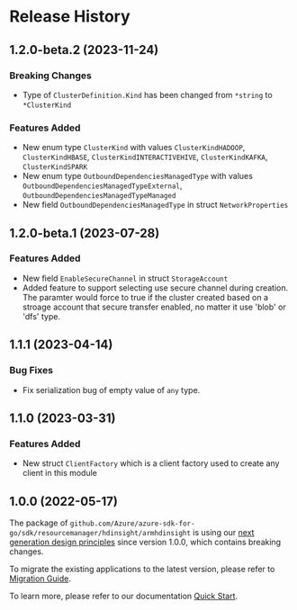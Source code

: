 # Release History

## 1.2.0-beta.2 (2023-11-24)
### Breaking Changes

- Type of `ClusterDefinition.Kind` has been changed from `*string` to `*ClusterKind`

### Features Added

- New enum type `ClusterKind` with values `ClusterKindHADOOP`, `ClusterKindHBASE`, `ClusterKindINTERACTIVEHIVE`, `ClusterKindKAFKA`, `ClusterKindSPARK`
- New enum type `OutboundDependenciesManagedType` with values `OutboundDependenciesManagedTypeExternal`, `OutboundDependenciesManagedTypeManaged`
- New field `OutboundDependenciesManagedType` in struct `NetworkProperties`


## 1.2.0-beta.1 (2023-07-28)
### Features Added

- New field `EnableSecureChannel` in struct `StorageAccount`
- Added feature to support selecting use secure channel during creation. The paramter would force to true if the cluster created based on a stroage account that secure transfer enabled, no matter it use 'blob' or 'dfs' type.

## 1.1.1 (2023-04-14)
### Bug Fixes

- Fix serialization bug of empty value of `any` type.


## 1.1.0 (2023-03-31)
### Features Added

- New struct `ClientFactory` which is a client factory used to create any client in this module


## 1.0.0 (2022-05-17)

The package of `github.com/Azure/azure-sdk-for-go/sdk/resourcemanager/hdinsight/armhdinsight` is using our [next generation design principles](https://azure.github.io/azure-sdk/general_introduction.html) since version 1.0.0, which contains breaking changes.

To migrate the existing applications to the latest version, please refer to [Migration Guide](https://aka.ms/azsdk/go/mgmt/migration).

To learn more, please refer to our documentation [Quick Start](https://aka.ms/azsdk/go/mgmt).
